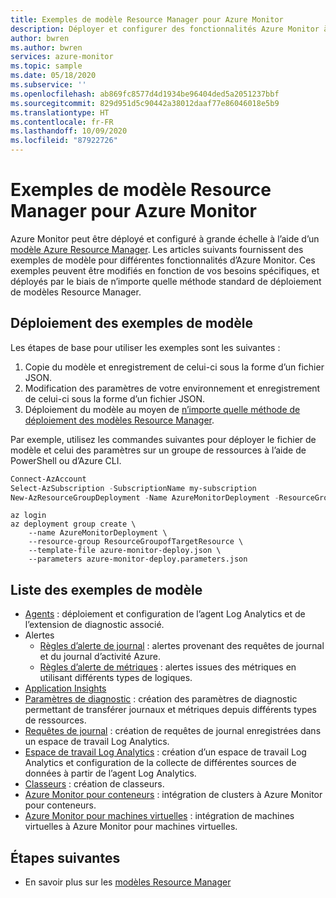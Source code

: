 ```yaml
---
title: Exemples de modèle Resource Manager pour Azure Monitor
description: Déployer et configurer des fonctionnalités Azure Monitor à l’aide de modèles Resource Manager
author: bwren
ms.author: bwren
services: azure-monitor
ms.topic: sample
ms.date: 05/18/2020
ms.subservice: ''
ms.openlocfilehash: ab869fc8577d4d1934be96404ded5a2051237bbf
ms.sourcegitcommit: 829d951d5c90442a38012daaf77e86046018e5b9
ms.translationtype: HT
ms.contentlocale: fr-FR
ms.lasthandoff: 10/09/2020
ms.locfileid: "87922726"
---
```

# <a name="resource-manager-template-samples-for-azure-monitor"></a>Exemples de modèle Resource Manager pour Azure Monitor

Azure Monitor peut être déployé et configuré à grande échelle à l’aide d’un [modèle Azure Resource Manager](../../azure-resource-manager/templates/template-syntax.md). Les articles suivants fournissent des exemples de modèle pour différentes fonctionnalités d’Azure Monitor. Ces exemples peuvent être modifiés en fonction de vos besoins spécifiques, et déployés par le biais de n’importe quelle méthode standard de déploiement de modèles Resource Manager. 

## <a name="deploying-the-sample-templates"></a>Déploiement des exemples de modèle
Les étapes de base pour utiliser les exemples sont les suivantes :

1. Copie du modèle et enregistrement de celui-ci sous la forme d’un fichier JSON.
2. Modification des paramètres de votre environnement et enregistrement de celui-ci sous la forme d’un fichier JSON.
4. Déploiement du modèle au moyen de [n’importe quelle méthode de déploiement des modèles Resource Manager](../../azure-resource-manager/templates/deploy-powershell.md). 

Par exemple, utilisez les commandes suivantes pour déployer le fichier de modèle et celui des paramètres sur un groupe de ressources à l’aide de PowerShell ou d’Azure CLI.


```powershell
Connect-AzAccount
Select-AzSubscription -SubscriptionName my-subscription
New-AzResourceGroupDeployment -Name AzureMonitorDeployment -ResourceGroupName my-resource-group -TemplateFile azure-monitor-deploy.json -TemplateParameterFile azure-monitor-deploy.parameters.json
```

```azurecli
az login
az deployment group create \
    --name AzureMonitorDeployment \
    --resource-group ResourceGroupofTargetResource \
    --template-file azure-monitor-deploy.json \
    --parameters azure-monitor-deploy.parameters.json
```

## <a name="list-of-sample-templates"></a>Liste des exemples de modèle

- [Agents](resource-manager-agent.md) : déploiement et configuration de l’agent Log Analytics et de l’extension de diagnostic associé.
- Alertes
  - [Règles d’alerte de journal](resource-manager-alerts-log.md) : alertes provenant des requêtes de journal et du journal d’activité Azure.
  - [Règles d’alerte de métriques](resource-manager-alerts-metric.md) : alertes issues des métriques en utilisant différents types de logiques.
- [Application Insights](resource-manager-app-resource.md)
- [Paramètres de diagnostic](resource-manager-diagnostic-settings.md) : création des paramètres de diagnostic permettant de transférer journaux et métriques depuis différents types de ressources.
- [Requêtes de journal](resource-manager-log-queries.md) : création de requêtes de journal enregistrées dans un espace de travail Log Analytics.
- [Espace de travail Log Analytics](resource-manager-workspace.md) : création d’un espace de travail Log Analytics et configuration de la collecte de différentes sources de données à partir de l’agent Log Analytics.
- [Classeurs](resource-manager-workbooks.md) : création de classeurs.
- [Azure Monitor pour conteneurs](resource-manager-container-insights.md) : intégration de clusters à Azure Monitor pour conteneurs.
- [Azure Monitor pour machines virtuelles](resource-manager-vminsights.md) : intégration de machines virtuelles à Azure Monitor pour machines virtuelles.



## <a name="next-steps"></a>Étapes suivantes

- En savoir plus sur les [modèles Resource Manager](../../azure-resource-manager/templates/overview.md)